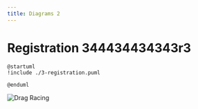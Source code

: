 ```yaml
---
title: Diagrams 2
---
```


# Registration 344434434343r3

```plantuml
@startuml
!include ./3-registration.puml

@enduml
```

![Drag Racing](Dragster.jpg)

